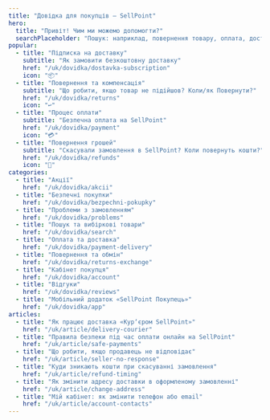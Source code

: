 ```yaml
---
title: "Довідка для покупців — SellPoint"
hero:
  title: "Привіт! Чим ми можемо допомогти?"
  searchPlaceholder: "Пошук: наприклад, повернення товару, оплата, доставка…"
popular:
  - title: "Підписка на доставку"
    subtitle: "Як замовити безкоштовну доставку"
    href: "/uk/dovidka/dostavka-subscription"
    icon: "📦"
  - title: "Повернення та компенсація"
    subtitle: "Що робити, якщо товар не підійшов? Коли/як Повернути?"
    href: "/uk/dovidka/returns"
    icon: "↩️"
  - title: "Процес оплати"
    subtitle: "Безпечна оплата на SellPoint"
    href: "/uk/dovidka/payment"
    icon: "💳"
  - title: "Повернення грошей"
    subtitle: "Скасували замовлення в SellPoint? Коли повернуть кошти?"
    href: "/uk/dovidka/refunds"
    icon: "💸"
categories:
  - title: "Акції"
    href: "/uk/dovidka/akcii"
  - title: "Безпечні покупки"
    href: "/uk/dovidka/bezpechni-pokupky"
  - title: "Проблеми з замовленням"
    href: "/uk/dovidka/problems"
  - title: "Пошук та вибіркові товари"
    href: "/uk/dovidka/search"
  - title: "Оплата та доставка"
    href: "/uk/dovidka/payment-delivery"
  - title: "Повернення та обмін"
    href: "/uk/dovidka/returns-exchange"
  - title: "Кабінет покупця"
    href: "/uk/dovidka/account"
  - title: "Відгуки"
    href: "/uk/dovidka/reviews"
  - title: "Мобільний додаток «SellPoint Покупець»"
    href: "/uk/dovidka/app"
articles:
  - title: "Як працює доставка «Курʼєром SellPoint»"
    href: "/uk/article/delivery-courier"
  - title: "Правила безпеки під час оплати онлайн на SellPoint"
    href: "/uk/article/safe-payments"
  - title: "Що робити, якщо продавець не відповідає"
    href: "/uk/article/seller-no-response"
  - title: "Куди зникають кошти при скасуванні замовлення"
    href: "/uk/article/refund-timing"
  - title: "Як змінити адресу доставки в оформленому замовленні"
    href: "/uk/article/change-address"
  - title: "Мій кабінет: як змінити телефон або email"
    href: "/uk/article/account-contacts"
---
```


